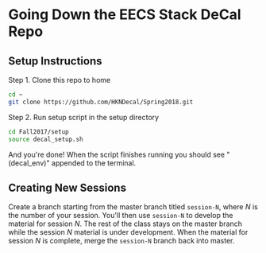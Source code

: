 # Going Down the EECS Stack DeCal Repo

## Setup Instructions
Step 1. Clone this repo to home
```bash
cd ~
git clone https://github.com/HKNDecal/Spring2018.git
```
Step 2. Run setup script in the setup directory
```bash
cd Fall2017/setup
source decal_setup.sh
```

And you're done! When the script finishes running you should see "(decal_env)" appended to the terminal.

## Creating New Sessions
Create a branch starting from the master branch titled `session-N`, where _N_ is the number of your
session. You'll then use `session-N` to develop the material for session _N_. The rest of the class
stays on the master branch while the session _N_ material is under development. When the material for
session _N_ is complete, merge the `session-N` branch back into master.
